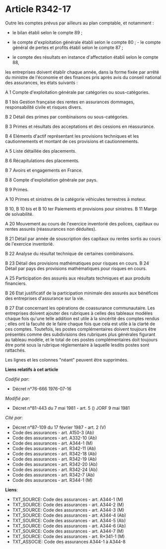 # Article R342-17

Outre les comptes prévus par ailleurs au plan comptable, et notamment :

- le bilan établi selon le compte 89 ;

- le compte d'exploitation générale établi selon le compte 80 ;    - le compte général de pertes et profits établi selon le
compte 87 ;

- le compte des résultats en instance d'affectation établi selon le compte 88,

les entreprises doivent établir chaque année, dans la forme fixée par arrêté du ministre de l'économie et des finances pris
après avis du conseil national des assurances, les états suivants :

A 1 Compte d'exploitation générale par catégories ou sous-catégories.

B 1 bis Gestion française des rentes en assurances dommages, responsabilité civile et risques divers.

B 2 Détail des primes par combinaisons ou sous-catégories.

B 3 Primes et résultats des acceptations et des cessions en réassurance.

B 4 Eléments d'actif représentant les provisions techniques et les cautionnements et montant de ces provisions et
cautionnements.

A 5 Liste détaillée des placements.

B 6 Récapitulations des placements.

B 7 Avoirs et engagements en France.

B 8 Compte d'exploitation générale par pays.

B 9 Primes.

A 10 Primes et sinistres de la catégorie véhicules terrestres à moteur.

B 10, B 10 bis et B 10 ter Paiements et provisions pour sinistres.    B 11 Marge de solvabilité.

A 20 Mouvement au cours de l'exercice inventorié des polices, capitaux ou rentes assurés (réassurances non déduites).

B 21 Détail par année de souscription des capitaux ou rentes sortis au cours de l'exercice inventorié.

B 22 Analyse du résultat technique de certaines combinaisons.

B 23 Détail des provisions mathématiques pour risques en cours.    B 24 Détail par pays des provisions mathématiques pour
risques en cours.

A 25 Participation des assurés aux résultats techniques et aux produits financiers.

B 26 Etat justificatif de la participation minimale des assurés aux bénéfices des entreprises d'assurance sur la vie.

B 27 Etat concernant les opérations de coassurance communautaire.    Les entreprises doivent ajouter des rubriques à celles
des tableaux modèles chaque fois qu'une telle addition est utile à la sincérité des comptes rendus ; elles ont la faculté de
le faire chaque fois que cela est utile à la clarté de ces comptes. Toutefois, les postes complémentaires doivent toujours
être présentés comme des subdivisions des rubriques plus générales figurant au tableau modèle, et le total de ces postes
complémentaires doit toujours être porté sous la rubrique réglementaire à laquelle lesdits postes sont rattachés.

Les lignes et les colonnes "néant" peuvent être supprimées.

**Liens relatifs à cet article**

_Codifié par_:

  - Décret n°76-666 1976-07-16

_Modifié par_:

  - Décret n°81-443 du 7 mai 1981 - art. 5 () JORF 9 mai 1981

_Cité par_:

  - Décret n°87-109 du 17 février 1987 - art. 2 (V)
  - Code des assurances - art. A150-3 (Ab)
  - Code des assurances - art. A332-10 (Ab)
  - Code des assurances - art. A344-1 (M)
  - Code des assurances - art. R342-11 (Ab)
  - Code des assurances - art. R342-18 (Ab)
  - Code des assurances - art. R342-19 (Ab)
  - Code des assurances - art. R342-20 (Ab)
  - Code des assurances - art. R342-24 (Ab)
  - Code des assurances - art. R342-7 (Ab)
  - Code des assurances - art. R344-1 (M)

**Liens**:

  - TXT_SOURCE: Code des assurances - art. A344-1 (M)
  - TXT_SOURCE: Code des assurances - art. A344-2 (M)
  - TXT_SOURCE: Code des assurances - art. A344-3 (M)
  - TXT_SOURCE: Code des assurances - art. A344-4 (Ab)
  - TXT_SOURCE: Code des assurances - art. A344-5 (Ab)
  - TXT_SOURCE: Code des assurances - art. A344-6 (Ab)
  - TXT_SOURCE: Code des assurances - art. A344-7 (M)
  - TXT_SOURCE: Code des assurances - art. R*341-1 (M)
  - TXT_ASSOCIE: Code des assurances A344-1 à A344-8
